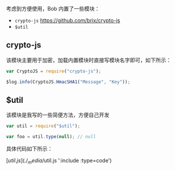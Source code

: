 考虑到方便使用，Bob 内置了一些模块：

* `crypto-js` <https://github.com/brix/crypto-js>
* `$util`

## crypto-js

该模块主要用于加密，加载内置模块时直接写模块名字即可，如下所示：

```js
var CryptoJS = require("crypto-js");

$log.info(CryptoJS.HmacSHA1("Message", "Key"));
```

## $util

该模块是我写的一些简便方法，方便自己开发

```js
var util = require("$util");

var foo = util.type(null); // null
```

具体代码如下所示：

[$util.js](./_media/$util.js ':include :type=code')
